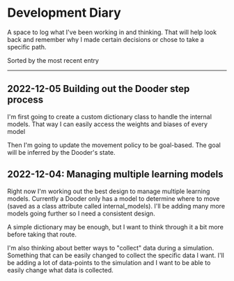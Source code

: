 # Development Diary

A space to log what I've been working in and thinking. That will help look back and remember why I made certain decisions or chose to take a specific path.

Sorted by the most recent entry

---

## 2022-12-05 Building out the Dooder step process

I'm first going to create a custom dictionary class to handle the internal models. That way I can easily access the weights and biases of every model

Then I'm going to update the movement policy to be goal-based. The goal will be inferred by the Dooder's state.

## 2022-12-04: Managing multiple learning models

Right now I'm working out the best design to manage multiple learning models. Currently a Dooder only has a model to determine where to move (saved as a class attribute called internal_models). I'll be adding many more models going further so I need a consistent design.

A simple dictionary may be enough, but I want to think through it a bit more before taking that route.

I'm also thinking about better ways to "collect" data during a simulation. Something that can be easily changed to collect the specific data I want. I'll be adding a lot of data-points to the simulation and I want to be able to easily change what data is collected.
